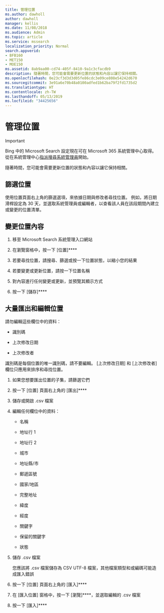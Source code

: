 ```yaml
---
title: 管理位置
ms.author: dawholl
author: dawholl
manager: kellis
ms.date: 11/08/2018
ms.audience: Admin
ms.topic: article
ms.service: mssearch
localization_priority: Normal
search.appverid:
- BFB160
- MET150
- MOE150
ms.assetid: 8ab9aa00-cd74-405f-8410-9a1c3cfacdb9
description: 隨著時間，您可能會需要更新位置的狀態和內容以讓它保持相關。
ms.openlocfilehash: 0e23cf3d3d3d05fe86cdc3e09ce808e54242d670
ms.sourcegitcommit: 3e91a6e70b48a0100adfed1b62ba79f2fd1735d2
ms.translationtype: HT
ms.contentlocale: zh-TW
ms.lasthandoff: 05/13/2019
ms.locfileid: "34425656"
---
```

# <a name="manage-locations"></a>管理位置

> [!IMPORTANT]
> Bing 中的 Microsoft Search 設定現在可在 Microsoft 365 系統管理中心取得。 從在系統管理中心[指派搜尋系統管理員](https://docs.microsoft.com/zh-TW/microsoftsearch/setup-microsoft-search#step-2-assign-search-admin-and-search-editor)開始。
    
隨著時間，您可能會需要更新位置的狀態和內容以讓它保持相關。 
  
## <a name="filter-locations"></a>篩選位置

使用位置頁面右上角的篩選選項，來依據日期與修改者尋找位置。 例如，將日期滑桿設定為 30 天，並選取系統管理員或編輯者，以查看該人員在該段期間內建立或變更的位置清單。
  
## <a name="change-location-content"></a>變更位置內容

1. 移至 Microsoft Search 系統管理入口網站
    
2. 在瀏覽窗格中，按一下 [位置]****
    
3. 若要尋找位置，請搜尋、篩選或按一下位置狀態，以縮小您的結果
    
4. 若要變更或更新位置，請按一下位置名稱
    
5. 對內容進行任何變更或更新，並預覽其顯示方式 
    
6. 按一下 [儲存]****
    
## <a name="bulk-export-and-edit-locations"></a>大量匯出和編輯位置

請勿編輯這些欄位中的資料：
  
- 識別碼
    
- 上次修改日期
    
- 上次修改者
    
識別碼是每個位置的唯一識別碼，請不要編輯。 [上次修改日期] 和 [上次修改者] 欄位只應用來排序和尋找位置。
  
1. 如果您想要匯出位置的子集，請篩選它們
    
2. 按一下 [位置] 頁面右上角的 [匯出]****
    
3. 儲存或開啟 .csv 檔案
    
4. 編輯任何欄位中的資料：
    
   - 名稱
    
   - 地址行 1
    
   - 地址行 2
    
   - 城市
    
   - 地址縣/市
    
   - 郵遞區號
    
   - 國家/地區
    
   - 完整地址
    
   - 緯度
    
   - 經度
    
   - 關鍵字
    
   - 保留的關鍵字
    
   - 狀態
    
5. 儲存 .csv 檔案

    您應該將 .csv 檔案儲存為 CSV UTF-8 檔案，其他檔案類型和或編碼可能造成匯入錯誤
    
6. 按一下 [位置] 頁面右上角的 [匯入]****
    
7. 在 [匯入位置] 窗格中，按一下 [瀏覽]****，並選取編輯的 .csv 檔案 
    
8. 按一下 [匯入]****

  

